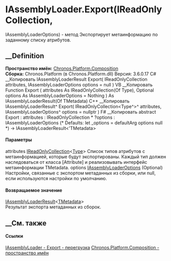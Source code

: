 # IAssemblyLoader<TMetadata>.Export(IReadOnlyCollection<Type>,
IAssemblyLoaderOptions) - метод
Экспортирует метаинформацию по заданному списку атрибутов.
##  __Definition
 **Пространство имён:**
[Chronos.Platform.Composition](N_Chronos_Platform_Composition.htm)  
 **Сборка:** Chronos.Platform (в Chronos.Platform.dll) Версия: 3.6.0.17
C# __Копировать
     IAssemblyLoaderResult<TMetadata> Export(
    	IReadOnlyCollection<Type> attributes,
    	IAssemblyLoaderOptions options = null
    )
VB __Копировать
     Function Export ( 
    	attributes As IReadOnlyCollection(Of Type),
    	Optional options As IAssemblyLoaderOptions = Nothing
    ) As IAssemblyLoaderResult(Of TMetadata)
C++ __Копировать
    IAssemblyLoaderResult<TMetadata>^ Export(
    	IReadOnlyCollection<Type^>^ attributes, 
    	IAssemblyLoaderOptions^ options = nullptr
    )
F# __Копировать
     abstract Export : 
            attributes : IReadOnlyCollection<Type> * 
            ?options : IAssemblyLoaderOptions 
    (* Defaults:
            let _options = defaultArg options null
    *)
    -> IAssemblyLoaderResult<'TMetadata> 
#### Параметры
attributes
[IReadOnlyCollection](https://learn.microsoft.com/dotnet/api/system.collections.generic.ireadonlycollection-1)<[Type](https://learn.microsoft.com/dotnet/api/system.type)>
     Список типов атрибутов с метаинформацией, которые будут экспортированы. Каждый тип должен наследоваться от класса [Attribute] и реализовывать интерфейс метаинформации TMetadata. 
options
[IAssemblyLoaderOptions](T_Chronos_Platform_Composition_IAssemblyLoaderOptions.htm)
(Optional)
     Настройки, связанные с экспортом метаданных из сборки, или null, если используются настройки по умолчанию. 
#### Возвращаемое значение
[IAssemblyLoaderResult](T_Chronos_Platform_Composition_IAssemblyLoaderResult_1.htm)<[TMetadata](T_Chronos_Platform_Composition_IAssemblyLoader_1.htm)>  
Результат экспорта метаданных из сборок.
##  __См. также
#### Ссылки
[IAssemblyLoader<TMetadata> \-
](T_Chronos_Platform_Composition_IAssemblyLoader_1.htm)
[Export -
перегрузка](Overload_Chronos_Platform_Composition_IAssemblyLoader_1_Export.htm)
[Chronos.Platform.Composition - пространство
имён](N_Chronos_Platform_Composition.htm)
